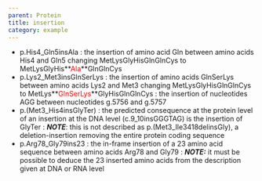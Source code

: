 ```yaml
---
parent: Protein
title: insertion
category: example
---
```


*	p.His4\_Gln5insAla
	: the insertion of amino acid Gln between amino acids His4 and Gln5 changing MetLysGlyHisGlnGlnCys to MetLysGlyHis**<font color="red">Ala</font>**GlnGlnCys
*	p.Lys2\_Met3insGlnSerLys
	: the insertion of amino acids GlnSerLys between amino acids Lys2 and Met3 changing MetLysGlyHisGlnGlnCys to MetLys**<font color="red">GlnSerLys</font>**GlyHisGlnGlnCys
	: the insertion of nucleotides AGG between nucleotides g.5756 and g.5757
*	p.(Met3\_His4insGlyTer)
	: the predicted consequence at the protein level of an insertion at the DNA level (c.9\_10insGGGTAG) is the insertion of GlyTer
	: _**NOTE**_: this is not described as p.(Met3\_Ile3418delinsGly), a deletion-insertion removing the entire protein coding sequence
*   p.Arg78\_Gly79ins23
	: the in-frame insertion of a 23 amino acid sequence between amino acids Arg78 and Gly79
	: _**NOTE:**_ it must be possible to deduce the 23 inserted amino acids from the description given at DNA or RNA level
